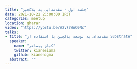 ```yaml
---
title: "جلسه اول - مقدمه‌ایی به بلاکچین"
date: 2021-10-22 21:00:00 IRST
categories: meetup 
location: gharar
video: "https://youtu.be/A2vPzWnC0Nc"
talks:
- title: "مقدمه‌ای به توسعه بلاکچین با استفاده از Substrate"
  speaker:
    name: "کیان پیمانی"
    twitter: kianenigma
    github: kianenigma
  abstract: ""
---
```


